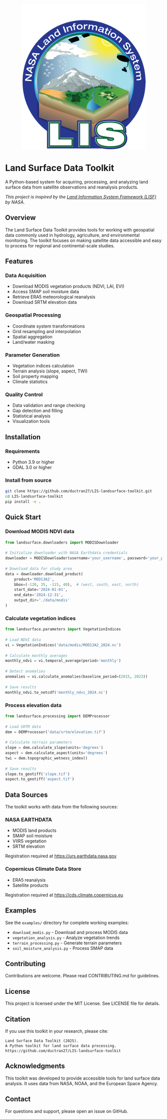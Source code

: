 <p align="center">
  <img src="logo/lisf_logo.png" alt="Land Surface Toolkit Logo" width="400"/>
</p>

# Land Surface Data Toolkit

A Python-based system for acquiring, processing, and analyzing land surface data from satellite observations and reanalysis products.

*This project is inspired by the [Land Information System Framework (LISF)](https://github.com/NASA-LIS/LISF) by NASA.*

## Overview

The Land Surface Data Toolkit provides tools for working with geospatial data commonly used in hydrology, agriculture, and environmental monitoring. The toolkit focuses on making satellite data accessible and easy to process for regional and continental-scale studies.

## Features

### Data Acquisition
- Download MODIS vegetation products (NDVI, LAI, EVI)
- Access SMAP soil moisture data
- Retrieve ERA5 meteorological reanalysis
- Download SRTM elevation data

### Geospatial Processing
- Coordinate system transformations
- Grid resampling and interpolation
- Spatial aggregation
- Land/water masking

### Parameter Generation
- Vegetation indices calculation
- Terrain analysis (slope, aspect, TWI)
- Soil property mapping
- Climate statistics

### Quality Control
- Data validation and range checking
- Gap detection and filling
- Statistical analysis
- Visualization tools

## Installation

### Requirements
- Python 3.9 or higher
- GDAL 3.0 or higher

### Install from source

```bash
git clone https://github.com/ductran27/LIS-landsurface-toolkit.git
cd LIS-landsurface-toolkit
pip install -e .
```

## Quick Start

### Download MODIS NDVI data

```python
from landsurface.downloaders import MODISDownloader

# Initialize downloader with NASA Earthdata credentials
downloader = MODISDownloader(username='your_username', password='your_password')

# Download data for study area
data = downloader.download_product(
    product='MOD13A2',
    bbox=(-120, 35, -115, 40),  # (west, south, east, north)
    start_date='2024-01-01',
    end_date='2024-12-31',
    output_dir='./data/modis'
)
```

### Calculate vegetation indices

```python
from landsurface.parameters import VegetationIndices

# Load NDVI data
vi = VegetationIndices('data/modis/MOD13A2_2024.nc')

# Calculate monthly averages
monthly_ndvi = vi.temporal_average(period='monthly')

# Detect anomalies
anomalies = vi.calculate_anomalies(baseline_period=(2015, 2023))

# Save results
monthly_ndvi.to_netcdf('monthly_ndvi_2024.nc')
```

### Process elevation data

```python
from landsurface.processing import DEMProcessor

# Load SRTM data
dem = DEMProcessor('data/srtm/elevation.tif')

# Calculate terrain parameters
slope = dem.calculate_slope(units='degrees')
aspect = dem.calculate_aspect(units='degrees')
twi = dem.topographic_wetness_index()

# Save results
slope.to_geotiff('slope.tif')
aspect.to_geotiff('aspect.tif')
```

## Data Sources

The toolkit works with data from the following sources:

### NASA EARTHDATA
- MODIS land products
- SMAP soil moisture
- VIIRS vegetation
- SRTM elevation

Registration required at https://urs.earthdata.nasa.gov

### Copernicus Climate Data Store
- ERA5 reanalysis
- Satellite products

Registration required at https://cds.climate.copernicus.eu

## Examples

See the `examples/` directory for complete working examples:
- `download_modis.py` - Download and process MODIS data
- `vegetation_analysis.py` - Analyze vegetation trends
- `terrain_processing.py` - Generate terrain parameters
- `soil_moisture_analysis.py` - Process SMAP data

## Contributing

Contributions are welcome. Please read CONTRIBUTING.md for guidelines.

## License

This project is licensed under the MIT License. See LICENSE file for details.

## Citation

If you use this toolkit in your research, please cite:

```
Land Surface Data Toolkit (2025). 
A Python toolkit for land surface data processing.
https://github.com/ductran27/LIS-landsurface-toolkit
```

## Acknowledgments

This toolkit was developed to provide accessible tools for land surface data analysis. It uses data from NASA, NOAA, and the European Space Agency.

## Contact

For questions and support, please open an issue on GitHub.
